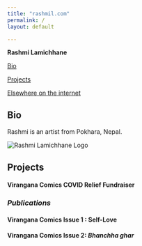 ```yaml
---
title: "rashmil.com" 
permalink: /  
layout: default

---
```

<!--The above is front matter.-->
<!--The permalink indicates where this file will appear on above website. / = Root-->


**Rashmi Lamichhane**

<!-- Pages -->
[Bio](www.rashmil.com/bio)

[Projects](www.rashmil.com/projects)

[Elsewhere on the internet](www.rashmil.com/elsewhere)

<!-- Individual Page 1 -->
## Bio

Rashmi is an artist from Pokhara, Nepal.

<!--Images--> 

![Rashmi Lamichhane Logo](https://secure.gravatar.com/avatar/823385cf654563b69dfaf20a3c9e557e) 

<!-- Individual Page 2 -->
## Projects

#### Virangana Comics COVID Relief Fundraiser


### *Publications*
#### Virangana Comics Issue 1 : Self-Love
#### Virangana Comics Issue 2: *Bhanchha ghar*









